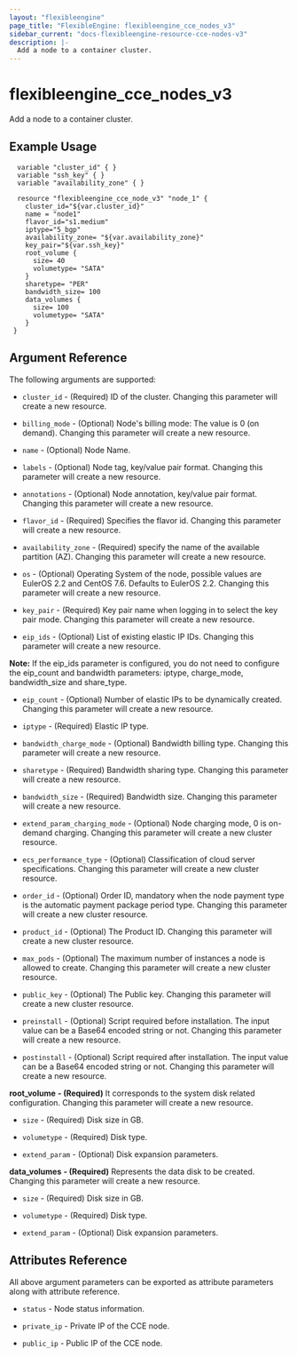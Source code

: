 ```yaml
---
layout: "flexibleengine"
page_title: "FlexibleEngine: flexibleengine_cce_nodes_v3"
sidebar_current: "docs-flexibleengine-resource-cce-nodes-v3"
description: |-
  Add a node to a container cluster. 
---
```


# flexibleengine_cce_nodes_v3
Add a node to a container cluster. 

## Example Usage

 ```hcl
   variable "cluster_id" { }
   variable "ssh_key" { }
   variable "availability_zone" { }

   resource "flexibleengine_cce_node_v3" "node_1" {
     cluster_id="${var.cluster_id}"
     name = "node1"
     flavor_id="s1.medium"
     iptype="5_bgp"
     availability_zone= "${var.availability_zone}"
     key_pair="${var.ssh_key}"
     root_volume {
       size= 40
       volumetype= "SATA"
     }
     sharetype= "PER"
     bandwidth_size= 100
     data_volumes {
       size= 100
       volumetype= "SATA"
     }
  }
 ```    

## Argument Reference
The following arguments are supported:

* `cluster_id` - (Required) ID of the cluster. Changing this parameter will create a new resource.

* `billing_mode` - (Optional) Node's billing mode: The value is 0 (on demand). Changing this parameter will create a new resource.

* `name` - (Optional) Node Name.

* `labels` - (Optional) Node tag, key/value pair format. Changing this parameter will create a new resource.

* `annotations` - (Optional) Node annotation, key/value pair format. Changing this parameter will create a new resource.
    
* `flavor_id` - (Required) Specifies the flavor id. Changing this parameter will create a new resource.
    
* `availability_zone` - (Required) specify the name of the available partition (AZ). Changing this parameter will create a new resource.

* `os` - (Optional) Operating System of the node, possible values are EulerOS 2.2 and CentOS 7.6. Defaults to EulerOS 2.2.
    Changing this parameter will create a new resource.

* `key_pair` - (Required) Key pair name when logging in to select the key pair mode. Changing this parameter will create a new resource.

* `eip_ids` - (Optional) List of existing elastic IP IDs. Changing this parameter will create a new resource.

**Note:**
If the eip_ids parameter is configured, you do not need to configure the eip_count and bandwidth parameters: iptype, charge_mode, bandwidth_size and share_type.

* `eip_count` - (Optional) Number of elastic IPs to be dynamically created. Changing this parameter will create a new resource.

* `iptype` - (Required) Elastic IP type. 

* `bandwidth_charge_mode` - (Optional) Bandwidth billing type. Changing this parameter will create a new resource.

* `sharetype` - (Required) Bandwidth sharing type. Changing this parameter will create a new resource.

* `bandwidth_size` - (Required) Bandwidth size. Changing this parameter will create a new resource.

* `extend_param_charging_mode` - (Optional) Node charging mode, 0 is on-demand charging. Changing this parameter will create a new cluster resource.

* `ecs_performance_type` - (Optional) Classification of cloud server specifications. Changing this parameter will create a new cluster resource.

* `order_id` - (Optional) Order ID, mandatory when the node payment type is the automatic payment package period type. Changing this parameter will create a new cluster resource.

* `product_id` - (Optional) The Product ID. Changing this parameter will create a new cluster resource.

* `max_pods` - (Optional) The maximum number of instances a node is allowed to create. Changing this parameter will create a new cluster resource.

* `public_key` - (Optional) The Public key. Changing this parameter will create a new cluster resource.

* `preinstall` - (Optional) Script required before installation. The input value can be a Base64 encoded string or not.
    Changing this parameter will create a new resource.

* `postinstall` - (Optional) Script required after installation. The input value can be a Base64 encoded string or not.
   Changing this parameter will create a new resource.

**root_volume** **- (Required)** It corresponds to the system disk related configuration. Changing this parameter will create a new resource.

* `size` - (Required) Disk size in GB.
    
* `volumetype` - (Required) Disk type.
    
* `extend_param` - (Optional) Disk expansion parameters. 

**data_volumes** **- (Required)** Represents the data disk to be created. Changing this parameter will create a new resource.
    
* `size` - (Required) Disk size in GB.
    
* `volumetype` - (Required) Disk type.
    
* `extend_param` - (Optional) Disk expansion parameters. 
    
## Attributes Reference

All above argument parameters can be exported as attribute parameters along with attribute reference.

 * `status` -  Node status information.

 * `private_ip` - Private IP of the CCE node.

 * `public_ip` - Public IP of the CCE node.
